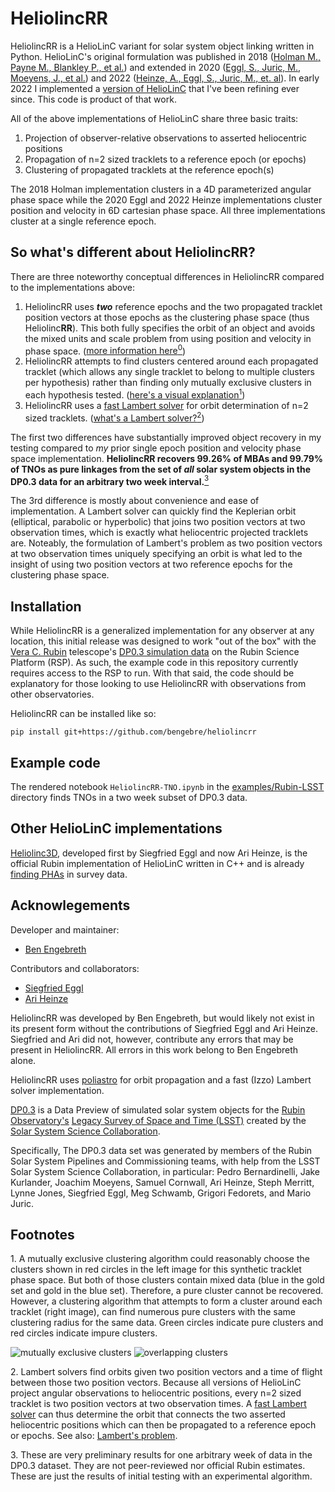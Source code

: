 # HeliolincRR

HeliolincRR is a HelioLinC variant for solar system object linking written in Python.  HelioLinC's original formulation was published in 2018 ([Holman M., Payne M., Blankley P., et al.](https://iopscience.iop.org/article/10.3847/1538-3881/aad69a)) and extended in 2020 ([Eggl, S., Juric, M., Moeyens, J., et al.](https://ui.adsabs.harvard.edu/abs/2020DPS....5221101E/abstract)) and 2022 ([Heinze, A., Eggl, S., Juric, M., et. al](https://ui.adsabs.harvard.edu/abs/2022DPS....5450404H/abstract)).  In early 2022 I implemented a [version of HelioLinC](https://www.benengebreth.org/dynamic-sky/heliolinc-a-variation-in-6d/) that I've been refining ever since.  This code is product of that work.

All of the above implementations of HelioLinC share three basic traits: 
1. Projection of observer-relative observations to asserted heliocentric positions
2. Propagation of n=2 sized tracklets to a reference epoch (or epochs)
3. Clustering of propagated tracklets at the reference epoch(s)

The 2018 Holman implementation clusters in a 4D parameterized angular phase space while the 2020 Eggl and 2022 Heinze implementations cluster position and velocity in 6D cartesian phase space.  All three implementations cluster at a single reference epoch.

## So what's different about HeliolincRR?

There are three noteworthy conceptual differences in HeliolincRR compared to the implementations above:
1. HeliolincRR uses ***two*** reference epochs and the two propagated tracklet position vectors at those epochs as the clustering phase space (thus Heliolinc**RR**).  This both fully specifies the orbit of an object and avoids the mixed units and scale problem from using position and velocity in phase space. ([more information here<sup>0</sup>](https://www.benengebreth.org/dynamic-sky/heliolinc-rr/))
2. HeliolincRR attempts to find clusters centered around each propagated tracklet (which allows any single tracklet to belong to multiple clusters per hypothesis) rather than finding only mutually exclusive clusters in each hypothesis tested. ([here's a visual explanation<sup>1</sup>](#f1))
3. HeliolincRR uses a [fast Lambert solver](https://arxiv.org/abs/1403.2705) for orbit determination of n=2 sized tracklets. ([what's a Lambert solver?<sup>2</sup>](#f2))

The first two differences have substantially improved object recovery in my testing compared to *my* prior single epoch position and velocity phase space implementation.  **HeliolincRR recovers 99.26% of MBAs and 99.79% of TNOs as pure linkages from the set of *all* solar system objects in the DP0.3 data for an arbitrary two week interval.**[<sup>3</sup>](#f3)

The 3rd difference is mostly about convenience and ease of implementation.  A Lambert solver can quickly find the Keplerian orbit (elliptical, parabolic or hyperbolic) that joins two position vectors at two observation times, which is exactly what heliocentric projected tracklets are.  Noteably, the formulation of Lambert's problem as two position vectors at two observation times uniquely specifying an orbit is what led to the insight of using two position vectors at two reference epochs for the clustering phase space.

## Installation

While HeliolincRR is a generalized implementation for any observer at any location, this initial release was designed to work "out of the box" with the [Vera C. Rubin](https://rubinobservatory.org/) telescope's [DP0.3 simulation data](https://dp0-3.lsst.io/index.html) on the Rubin Science Platform (RSP).  As such, the example code in this repository currently requires access to the RSP to run.  With that said, the code should be explanatory for those looking to use HeliolincRR with observations from other observatories.  

HeliolincRR can be installed like so:

```console
pip install git+https://github.com/bengebre/heliolincrr
```

## Example code

The rendered notebook ```HeliolincRR-TNO.ipynb``` in the [examples/Rubin-LSST](https://github.com/bengebre/heliolincrr/tree/main/examples/Rubin-LSST) directory finds TNOs in a two week subset of DP0.3 data.

## Other HelioLinC implementations

[Heliolinc3D](https://github.com/lsst-dm/heliolinc2), developed first by Siegfried Eggl and now Ari Heinze, is the official Rubin implementation of HelioLinC written in C++ and is already [finding PHAs](https://www.nytimes.com/2023/08/05/science/space-asteroids-rubin-heliolinc3d.html) in survey data.

## Acknowlegements

Developer and maintainer:
- [Ben Engebreth](https://benengebreth.org/)

Contributors and collaborators:
- [Siegfried Eggl](https://aerospace.illinois.edu/directory/profile/eggl)
- [Ari Heinze](https://astro.washington.edu/people/aren-heinze)

HeliolincRR was developed by Ben Engebreth, but would likely not exist in its present form without the contributions of Siegfried Eggl and Ari Heinze.  Siegfried and Ari did not, however, contribute any errors that may be present in HeliolincRR.  All errors in this work belong to Ben Engebreth alone.

HeliolincRR uses [poliastro](https://github.com/poliastro/poliastro) for orbit propagation and a fast (Izzo) Lambert solver implementation.  

[DP0.3](https://dp0-3.lsst.io/index.html) is a Data Preview of simulated solar system objects for the [Rubin Observatory's](https://rubinobservatory.org/) [Legacy Survey of Space and Time (LSST)](https://rubinobservatory.org/explore/lsst) created by the [Solar System Science Collaboration](https://lsst-sssc.github.io/).

Specifically, The DP0.3 data set was generated by members of the Rubin Solar System Pipelines and Commissioning teams, with help from the LSST Solar System Science Collaboration, in particular: Pedro Bernardinelli, Jake Kurlander, Joachim Moeyens, Samuel Cornwall, Ari Heinze, Steph Merritt, Lynne Jones, Siegfried Eggl, Meg Schwamb, Grigori Fedorets, and Mario Juric.


## Footnotes

<a name="f1">1</a>. A mutually exclusive clustering algorithm could reasonably choose the clusters shown in red circles in the left image for this synthetic tracklet phase space.  But both of those clusters contain mixed data (blue in the gold set and gold in the blue set).  Therefore, a pure cluster cannot be recovered.  However, a clustering algorithm that attempts to form a cluster around each tracklet (right image), can find numerous pure clusters with the same clustering radius for the same data.  Green circles indicate pure clusters and red circles indicate impure clusters.

![mutually exclusive clusters](https://benengebreth.org/misc/me.png?2)
![overlapping clusters](https://benengebreth.org/misc/ol.png?2)

<a name="f2">2</a>. Lambert solvers find orbits given two position vectors and a time of flight between those two position vectors.  Because all versions of HelioLinC project angular observations to heliocentric positions, every n=2 sized tracklet is two position vectors at two observation times.  A [fast Lambert solver](https://arxiv.org/abs/1403.2705) can thus determine the orbit that connects the two asserted heliocentric positions which can then be propagated to a reference epoch or epochs.  See also: [Lambert's problem](https://en.wikipedia.org/wiki/Lambert%27s_problem).

<a name="f3">3</a>. These are very preliminary results for one arbitrary week of data in the DP0.3 dataset.  They are not peer-reviewed nor official Rubin estimates.  These are just the results of initial testing with an experimental algorithm.
